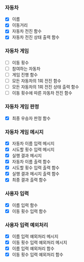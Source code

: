 
### 자동차
- [x] 이름
- [x] 이동거리
- [x] 자동차 전진 함수
- [x] 자동차 전진 상태 출력 함수 

### 자동차 게임
- [ ] 이동 횟수
- [ ] 참여하는 자동차
- [ ] 게임 진행 함수
- [ ] 모든 자동차의 1회 전진 함수
- [ ] 모든 자동차의 1회 전진 상태 출력 함수
- [ ] 이동 횟수에 따른 자동차 전진 함수

### 자동차 게임 판정
- [x] 최종 우승자 판정 함수

### 자동차 게임 메시지
- [x] 자동차 이름 입력 메시지
- [x] 시도할 횟수 입력 메시지
- [x] 실행 결과 메시지
- [x] 자동차 이름 출력 함수
- [x] 시도할 횟수 입력 출력 함수
- [x] 실행 결과 메시지 출력 함수
- [x] 최종 결과 출력 함수

### 사용자 입력
- [x] 이름 입력 함수
- [x] 이동 횟수 입력 함수

### 사용자 입력 예외처리
- [x] 이름 입력 예외처리 메시지
- [x] 이동 횟수 입력 예외처리 메시지
- [x] 이름 입력 예외처리 함수
- [x] 이동 횟수 입력 예외처리 함수